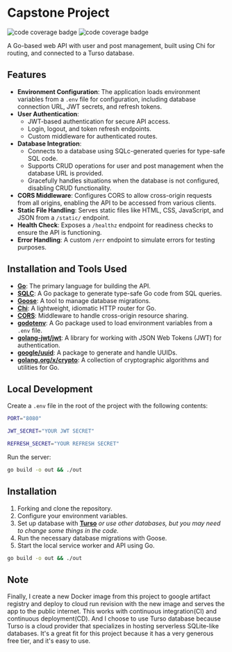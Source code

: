 # Capstone Project

![code coverage badge](https://github.com/STaninnat/capstone_project/actions/workflows/ci.yml/badge.svg)
![code coverage badge](https://github.com/STaninnat/capstone_project/actions/workflows/cd.yml/badge.svg)

A Go-based web API with user and post management, built using Chi for routing, and connected to a Turso database.

## Features

- **Environment Configuration**: The application loads environment variables from a `.env` file for configuration, including database connection URL, JWT secrets, and refresh tokens.
- **User Authentication**:
  - JWT-based authentication for secure API access.
  - Login, logout, and token refresh endpoints.
  - Custom middleware for authenticated routes.
- **Database Integration**:
  - Connects to a database using SQLc-generated queries for type-safe SQL code.
  - Supports CRUD operations for user and post management when the database URL is provided.
  - Gracefully handles situations when the database is not configured, disabling CRUD functionality.
- **CORS Middleware**: Configures CORS to allow cross-origin requests from all origins, enabling the API to be accessed from various clients.
- **Static File Handling**: Serves static files like HTML, CSS, JavaScript, and JSON from a `/static/` endpoint.
- **Health Check**: Exposes a `/healthz` endpoint for readiness checks to ensure the API is functioning.
- **Error Handling**: A custom `/err` endpoint to simulate errors for testing purposes.

## Installation and Tools Used

- **[Go](https://golang.org/dl/)**: The primary language for building the API.
- **[SQLC](https://github.com/sqlc-dev/sqlc/)**: A Go package to generate type-safe Go code from SQL queries.
- **[Goose](https://github.com/pressly/goose/)**: A tool to manage database migrations.
- **[Chi](https://github.com/go-chi/chi/)**: A lightweight, idiomatic HTTP router for Go.
- **[CORS](https://github.com/go-chi/cors/)**: Middleware to handle cross-origin resource sharing.
- **[godotenv](https://github.com/joho/godotenv/)**: A Go package used to load environment variables from a `.env` file.
- **[golang-jwt/jwt](https://github.com/golang-jwt/jwt)**: A library for working with JSON Web Tokens (JWT) for authentication.
- **[google/uuid](https://github.com/google/uuid)**: A package to generate and handle UUIDs.
- **[golang.org/x/crypto](https://pkg.go.dev/golang.org/x/crypto)**: A collection of cryptographic algorithms and utilities for Go.

## Local Development

Create a `.env` file in the root of the project with the following contents:

```bash
PORT="8080"
```

```bash
JWT_SECRET="YOUR JWT SECRET"
```

```bash
REFRESH_SECRET="YOUR REFRESH SECRET"
```

Run the server:

```bash
go build -o out && ./out
```

## Installation

1. Forking and clone the repository.
2. Configure your environment variables.
3. Set up database with **[Turso](https://turso.tech/)** *or use other databases, but you may need to change some things in the code.*
4. Run the necessary database migrations with Goose.
5. Start the local service worker and API using Go.

```bash
go build -o out && ./out
```

## Note

Finally, I create a new Docker image from this project to google artifact registry and deploy to cloud run revision with the new image and serves the app to the public internet. This works with continuous integration(CI) and continuous deployment(CD). And I choose to use Turso database because Turso is a cloud provider that specializes in hosting serverless SQLite-like databases. It's a great fit for this project because it has a very generous free tier, and it's easy to use.
